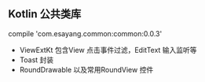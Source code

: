 ## Kotlin 公共类库 
compile 'com.esayang.common:common:0.0.3'

* ViewExtKt 包含View 点击事件过滤，EditText 输入监听等
* Toast 封装
* RoundDrawable 以及常用RoundView 控件

